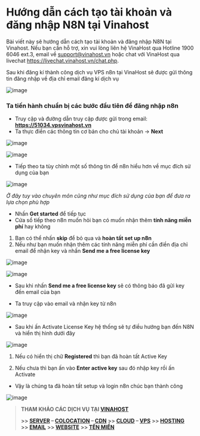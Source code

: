 # Hướng dẫn cách tạo tài khoản và đăng nhập N8N tại Vinahost

Bài viết này sẽ hướng dẫn cách tạo tài khoản và đăng nhập N8N tại Vinahost. Nếu bạn cần hỗ trợ, xin vui lòng liên hệ VinaHost qua Hotline 1900 6046 ext.3, email về support@vinahost.vn hoặc chat với VinaHost qua livechat https://livechat.vinahost.vn/chat.php.

Sau khi đăng kí thành công dịch vụ VPS n8n tại VinaHost sẽ được gửi thông tin đăng nhập về địa chỉ email đăng kí dịch vụ

![image](https://github.com/user-attachments/assets/aeed39c5-c2ef-4b9b-bf01-020aa3b3a4bd)


### Ta tiến hành chuẩn bị các bước đầu tiên để đăng nhập n8n

* Truy cập và đường dẫn truy cập được gửi trong email: **https://51034.vpsvinahost.vn**
* Ta thực điền các thông tin cơ bản cho chủ tài khoản → **Next**

![image](https://github.com/user-attachments/assets/985f26b5-33a7-47bc-85b9-62b3a5ab6058)

![image](https://github.com/user-attachments/assets/610fb311-bbdb-40ba-83aa-d2f6757688bd)




 

* Tiếp theo ta tùy chỉnh một số thông tin để n8n hiểu hơn về mục đích sử dụng của bạn

![image](https://github.com/user-attachments/assets/2977118b-46af-4b03-9d33-3ede6a745c20)


*Ở đây tuy vào chuyên môn cũng như mục đích sử dụng của bạn để đưa ra lựa chọn phù hợp*

* Nhấn **Get started** để tiếp tục
* Cửa sổ tiếp theo n8n muốn hỏi bạn có muốn nhận thêm **tính năng miễn phí** hay không

1. Bạn có thể nhấn **skip** để bỏ qua và **hoàn tất** **set up n8n**
2. Nếu như bạn muốn nhận thêm các tính năng miễn phí cần điền địa chỉ email để nhận key và nhấn **Send me a free license key**

![image](https://github.com/user-attachments/assets/12912787-8d59-4c78-8e85-d5cf322005c4)

![image](https://github.com/user-attachments/assets/4147b23c-b861-40ad-a11a-14c7f144a798)








* Sau khi nhấn **Send me a free license key** sẽ có thông báo đã gửi key đến email của bạn






* Ta truy cập vào email và nhận key từ n8n

![image](https://github.com/user-attachments/assets/81544f76-fb2e-44fc-b486-6ddb3d938abe)

* Sau khi ấn Activate License Key hệ thống sẽ tự điều hướng bạn đến N8N và hiển thị hình dưới đây

![image](https://github.com/user-attachments/assets/a8098cc8-dd93-4242-afdb-77c86e701379)

1. Nếu có hiển thị chữ **Registered** thì bạn đã hoàn tất Active Key 

2. Nếu chưa thì bạn ấn vào **Enter active key** sau đó nhập key rồi ấn Activate

* Vậy là chúng ta đã hoàn tất setup và login n8n chúc bạn thành công

![image](https://github.com/user-attachments/assets/f69092db-b2db-4c23-8439-7c73f95fb266)



> **THAM KHẢO CÁC DỊCH VỤ TẠI [VINAHOST](https://vinahost.vn/)**
>
> **\>> [SERVER](https://vinahost.vn/thue-may-chu-rieng/) – [COLOCATION](https://vinahost.vn/colocation.html) – [CDN](https://vinahost.vn/dich-vu-cdn-chuyen-nghiep)**
> **\>> [CLOUD](https://vinahost.vn/cloud-server-gia-re/) – [VPS](https://vinahost.vn/vps-ssd-chuyen-nghiep/)**
> **\>> [HOSTING](https://vinahost.vn/wordpress-hosting)**
> **\>> [EMAIL](https://vinahost.vn/email-hosting)**
> **\>> [WEBSITE](http://vinawebsite.vn/)**
> **\>> [TÊN MIỀN](https://vinahost.vn/ten-mien-gia-re/)**




